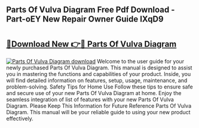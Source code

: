 ## Parts Of Vulva Diagram Free Pdf Download - Part-oEY New Repair Owner Guide IXqD9

# <h2><a href="http://dflq1g9.blite.top/?on=Parts+Of+Vulva+Diagram">🔗Download New 👉🔴 Parts Of Vulva Diagram</a></h2>

[![Parts Of Vulva Diagram download](https://i.imgur.com/lujVjoI.png)](http://dflq1g9.blite.top/?on=Parts+Of+Vulva+Diagram)
Welcome to the user guide for your newly purchased Parts Of Vulva Diagram. This manual is designed to assist you in mastering the functions and capabilities of your product. Inside, you will find detailed information on features, setup, usage, maintenance, and problem-solving. Safety Tips for Home Use Follow these tips to ensure safe and secure use of your new Parts Of Vulva Diagram at home. Enjoy the seamless integration of list of features with your new Parts Of Vulva Diagram. Please Keep This Information for Future Reference Parts Of Vulva Diagram. This manual will be your reliable guide to using your new product effectively.
